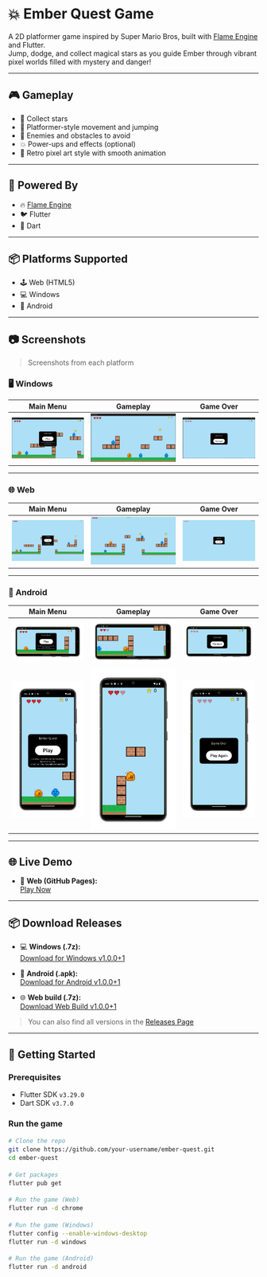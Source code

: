 # 💥 Ember Quest Game

A 2D platformer game inspired by Super Mario Bros, built with [Flame Engine](https://flame-engine.org/) and Flutter.  
Jump, dodge, and collect magical stars as you guide Ember through vibrant pixel worlds filled with mystery and danger!

---

## 🎮 Gameplay

- 🌟 Collect stars
- 🧱 Platformer-style movement and jumping
- 👾 Enemies and obstacles to avoid
- 💥 Power-ups and effects (optional)
- 🎨 Retro pixel art style with smooth animation

---

## 🧩 Powered By

- 🔥 [Flame Engine](https://flame-engine.org/)
- 🐦 Flutter
- 🧪 Dart

---

## 📦 Platforms Supported

- 🕹️ Web (HTML5)
- 💻 Windows
- 📱 Android

---

## 📷 Screenshots

> Screenshots from each platform

### 🖥️ Windows

| Main Menu                                             | Gameplay                                                      | Game Over                                                      |
|-------------------------------------------------------|---------------------------------------------------------------|----------------------------------------------------------------|
| ![Windows Menu](screenshots/windows/windows-menu.png) | ![Windows Gameplay](screenshots/windows/windows-gameplay.png) | ![Windows Game Over](screenshots/windows/windows-gameover.png) |

---

### 🌐 Web

| Main Menu                                 | Gameplay                                          | Game Over                                          |
|-------------------------------------------|---------------------------------------------------|----------------------------------------------------|
| ![Web Menu](screenshots/web/web-menu.png) | ![Web Gameplay](screenshots/web/web-gameplay.png) | ![Web Game Over](screenshots/web/web-gameover.png) |

---

### 📱 Android

| Main Menu                                                       | Gameplay                                                                | Game Over                                                                |
|-----------------------------------------------------------------|-------------------------------------------------------------------------|--------------------------------------------------------------------------|
| ![Android Menu](screenshots/android/android-landscape-menu.png) | ![Android Gameplay](screenshots/android/android-landscape-gameplay.png) | ![Android Game Over](screenshots/android/android-landscape-gameover.png) |
| ![Android Menu](screenshots/android/android-portrait-menu.png)  | ![Android Gameplay](screenshots/android/android-portrait-gameplay.png)  | ![Android Game Over](screenshots/android/android-portrait-gameover.png)  |

---

## 🌐 Live Demo

- 🔗 **Web (GitHub Pages):**  
  [Play Now](https://omnitechphilippines.github.io/ember-quest/)

---

## 📦 Download Releases

- 💻 **Windows (.7z):**  
  [Download for Windows v1.0.0+1](https://github.com/omnitechphilippines/ember-quest/releases/download/v1.0.0%2B1/windows-release-v1.0.0%2B1.7z)

- 📱 **Android (.apk):**  
  [Download for Android v1.0.0+1](https://github.com/omnitechphilippines/ember-quest/releases/download/v1.0.0%2B1/app-release-v1.0.0%2B1.apk)

- 🌐 **Web build (.7z):**  
  [Download Web Build v1.0.0+1](https://github.com/omnitechphilippines/ember-quest/releases/download/v1.0.0%2B1/web-release-v1.0.0%2B1.7z)

> You can also find all versions in the [Releases Page](https://github.com/omnitechphilippines/ember-quest/releases)

---

## 🚀 Getting Started

### Prerequisites

- Flutter SDK `v3.29.0`
- Dart SDK `v3.7.0`

### Run the game

```bash
# Clone the repo
git clone https://github.com/your-username/ember-quest.git
cd ember-quest

# Get packages
flutter pub get

# Run the game (Web)
flutter run -d chrome

# Run the game (Windows)
flutter config --enable-windows-desktop
flutter run -d windows

# Run the game (Android)
flutter run -d android
